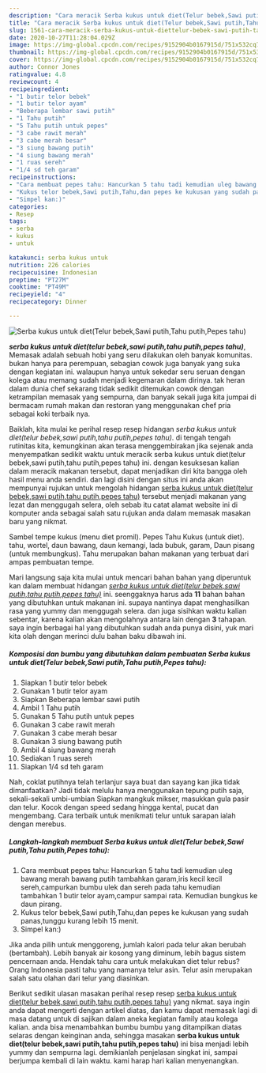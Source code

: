 ```yaml
---
description: "Cara meracik Serba kukus untuk diet(Telur bebek,Sawi putih,Tahu putih,Pepes tahu) Lezat"
title: "Cara meracik Serba kukus untuk diet(Telur bebek,Sawi putih,Tahu putih,Pepes tahu) Lezat"
slug: 1561-cara-meracik-serba-kukus-untuk-diettelur-bebek-sawi-putih-tahu-putih-pepes-tahu-lezat
date: 2020-10-27T11:28:04.029Z
image: https://img-global.cpcdn.com/recipes/9152904b0167915d/751x532cq70/serba-kukus-untuk-diettelur-bebeksawi-putihtahu-putihpepes-tahu-foto-resep-utama.jpg
thumbnail: https://img-global.cpcdn.com/recipes/9152904b0167915d/751x532cq70/serba-kukus-untuk-diettelur-bebeksawi-putihtahu-putihpepes-tahu-foto-resep-utama.jpg
cover: https://img-global.cpcdn.com/recipes/9152904b0167915d/751x532cq70/serba-kukus-untuk-diettelur-bebeksawi-putihtahu-putihpepes-tahu-foto-resep-utama.jpg
author: Connor Jones
ratingvalue: 4.8
reviewcount: 4
recipeingredient:
- "1 butir telor bebek"
- "1 butir telor ayam"
- "Beberapa lembar sawi putih"
- "1 Tahu putih"
- "5 Tahu putih untuk pepes"
- "3 cabe rawit merah"
- "3 cabe merah besar"
- "3 siung bawang putih"
- "4 siung bawang merah"
- "1 ruas sereh"
- "1/4 sd teh garam"
recipeinstructions:
- "Cara membuat pepes tahu: Hancurkan 5 tahu tadi kemudian uleg bawang merah bawang putih tambahkan garam,iris kecil kecil sereh,campurkan bumbu ulek dan sereh pada tahu kemudian tambahkan 1 butir telor ayam,campur sampai rata. Kemudian bungkus ke daun pirang."
- "Kukus telor bebek,Sawi putih,Tahu,dan pepes ke kukusan yang sudah panas,tunggu kurang lebih 15 menit."
- "Simpel kan:)"
categories:
- Resep
tags:
- serba
- kukus
- untuk

katakunci: serba kukus untuk 
nutrition: 226 calories
recipecuisine: Indonesian
preptime: "PT27M"
cooktime: "PT49M"
recipeyield: "4"
recipecategory: Dinner

---
```



![Serba kukus untuk diet(Telur bebek,Sawi putih,Tahu putih,Pepes tahu)](https://img-global.cpcdn.com/recipes/9152904b0167915d/751x532cq70/serba-kukus-untuk-diettelur-bebeksawi-putihtahu-putihpepes-tahu-foto-resep-utama.jpg)

<b><i>serba kukus untuk diet(telur bebek,sawi putih,tahu putih,pepes tahu)</i></b>, Memasak adalah sebuah hobi yang seru dilakukan oleh banyak komunitas. bukan hanya para perempuan, sebagian cowok juga banyak yang suka dengan kegiatan ini. walaupun hanya untuk sekedar seru seruan dengan kolega atau memang sudah menjadi kegemaran dalam dirinya. tak heran dalam dunia chef sekarang tidak sedikit ditemukan cowok dengan ketrampilan memasak yang sempurna, dan banyak sekali juga kita jumpai di bermacam rumah makan dan restoran yang menggunakan chef pria sebagai koki terbaik nya.

Baiklah, kita mulai ke perihal resep resep hidangan <i>serba kukus untuk diet(telur bebek,sawi putih,tahu putih,pepes tahu)</i>. di tengah tengah rutinitas kita, kemungkinan akan terasa menggembirakan jika sejenak anda menyempatkan sedikit waktu untuk meracik serba kukus untuk diet(telur bebek,sawi putih,tahu putih,pepes tahu) ini. dengan kesuksesan kalian dalam meracik makanan tersebut, dapat menjadikan diri kita bangga oleh hasil menu anda sendiri. dan lagi disini dengan situs ini anda akan mempunyai rujukan untuk mengolah hidangan <u>serba kukus untuk diet(telur bebek,sawi putih,tahu putih,pepes tahu)</u> tersebut menjadi makanan yang lezat dan menggugah selera, oleh sebab itu catat alamat website ini di komputer anda sebagai salah satu rujukan anda dalam memasak masakan baru yang nikmat.

Sambel tempe kukus (menu diet promil). Pepes Tahu Kukus (untuk diet). tahu, wortel, daun bawang, daun kemangi, lada bubuk, garam, Daun pisang (untuk membungkus). Tahu merupakan bahan makanan yang terbuat dari ampas pembuatan tempe.


Mari langsung saja kita mulai untuk mencari bahan bahan yang diperuntuk kan dalam membuat hidangan <u><i>serba kukus untuk diet(telur bebek,sawi putih,tahu putih,pepes tahu)</i></u> ini. seenggaknya harus ada <b>11</b> bahan bahan yang dibutuhkan untuk makanan ini. supaya nantinya dapat menghasilkan rasa yang yummy dan menggugah selera. dan juga sisihkan waktu kalian sebentar, karena kalian akan mengolahnya antara lain dengan <b>3</b> tahapan. saya ingin berbagai hal yang dibutuhkan sudah anda punya disini, yuk mari kita olah dengan merinci dulu bahan baku dibawah ini.

<!--inarticleads1-->

##### Komposisi dan bumbu yang dibutuhkan dalam pembuatan Serba kukus untuk diet(Telur bebek,Sawi putih,Tahu putih,Pepes tahu):

1. Siapkan 1 butir telor bebek
1. Gunakan 1 butir telor ayam
1. Siapkan Beberapa lembar sawi putih
1. Ambil 1 Tahu putih
1. Gunakan 5 Tahu putih untuk pepes
1. Gunakan 3 cabe rawit merah
1. Gunakan 3 cabe merah besar
1. Gunakan 3 siung bawang putih
1. Ambil 4 siung bawang merah
1. Sediakan 1 ruas sereh
1. Siapkan 1/4 sd teh garam


Nah, coklat putihnya telah terlanjur saya buat dan sayang kan jika tidak dimanfaatkan? Jadi tidak melulu hanya menggunakan tepung putih saja, sekali-sekali umbi-umbian Siapkan mangkuk mikser, masukkan gula pasir dan telur. Kocok dengan speed sedang hingga kental, pucat dan mengembang. Cara terbaik untuk menikmati telur untuk sarapan ialah dengan merebus. 

<!--inarticleads2-->

##### Langkah-langkah membuat Serba kukus untuk diet(Telur bebek,Sawi putih,Tahu putih,Pepes tahu):

1. Cara membuat pepes tahu: Hancurkan 5 tahu tadi kemudian uleg bawang merah bawang putih tambahkan garam,iris kecil kecil sereh,campurkan bumbu ulek dan sereh pada tahu kemudian tambahkan 1 butir telor ayam,campur sampai rata. Kemudian bungkus ke daun pirang.
1. Kukus telor bebek,Sawi putih,Tahu,dan pepes ke kukusan yang sudah panas,tunggu kurang lebih 15 menit.
1. Simpel kan:)


Jika anda pilih untuk menggoreng, jumlah kalori pada telur akan berubah (bertambah). Lebih banyak air kosong yang diminum, lebih bagus sistem pencernaan anda. Hendak tahu cara untuk melakukan diet telur rebus? Orang Indonesia pasti tahu yang namanya telur asin. Telur asin merupakan salah satu olahan dari telur yang diasinkan. 

Berikut sedikit ulasan masakan perihal resep resep <u>serba kukus untuk diet(telur bebek,sawi putih,tahu putih,pepes tahu)</u> yang nikmat. saya ingin anda dapat mengerti dengan artikel diatas, dan kamu dapat memasak lagi di masa datang untuk di sajikan dalam aneka kegiatan family atau kolega kalian. anda bisa menambahkan bumbu bumbu yang ditampilkan diatas selaras dengan keinginan anda, sehingga masakan <b>serba kukus untuk diet(telur bebek,sawi putih,tahu putih,pepes tahu)</b> ini bisa menjadi lebih yummy dan sempurna lagi. demikianlah penjelasan singkat ini, sampai berjumpa kembali di lain waktu. kami harap hari kalian menyenangkan.
